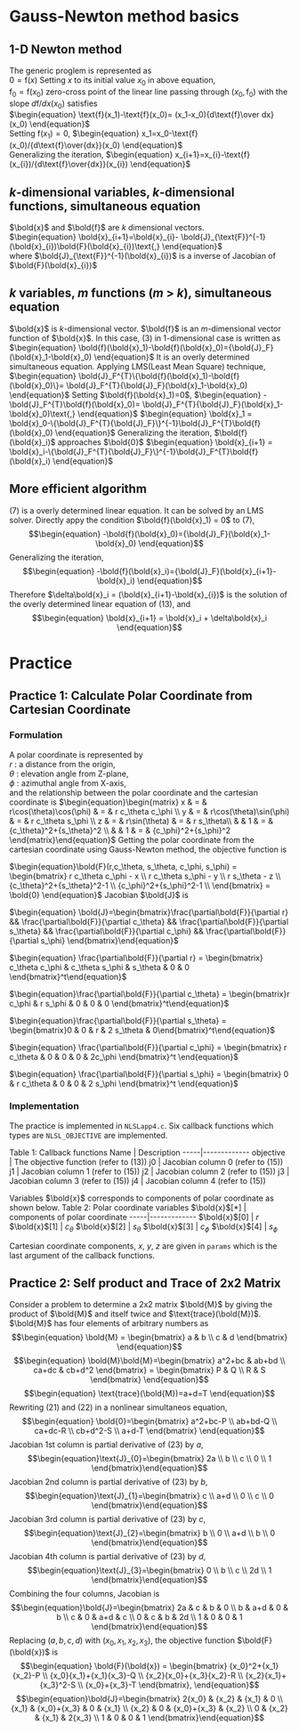 # Gauss-Newton method basics
## 1-D Newton method
The generic proglem is represented as  
$\begin{equation}
0=\text{f}(x)
\end{equation}$
Setting _x_ to its initial value _x_<sub>0</sub> in above equation,  
$\begin{equation}
\text{f}_0=\text{f}(x_0)
\end{equation}$
zero-cross point of the linear line passing through $(x_0,\text{f}_0)$ with the slope
${d\text{f}/dx}(x_0)$ satisfies  
$\begin{equation}
\text{f}(x_1)-\text{f}(x_0)=
(x_1-x_0){d\text{f}\over dx}(x_0)
\end{equation}$  
Setting $\text{f}(x_1)=0$,
$\begin{equation}
x_1=x_0-\text{f}(x_0)/{d\text{f}\over{dx}}(x_0)
\end{equation}$  
Generalizing the iteration,
$\begin{equation}
x_{i+1}=x_{i}-\text{f}(x_{i})/{d\text{f}\over{dx}}(x_{i})
\end{equation}$  

## _k_-dimensional variables, _k_-dimensional functions, simultaneous equation
$\bold{x}$ and $\bold{f}$ are _k_ dimensional vectors.  
$\begin{equation}
\bold{x}_{i+1}=\bold{x}_{i}-
\bold{J}_{\text{F}}^{-1}(\bold{x}_{i})\bold{F}(\bold{x}_{i})\text{,}
\end{equation}$  
where $\bold{J}_{\text{F}}^{-1}(\bold{x}_{i})$ is a inverse of Jacobian of $\bold{F}(\bold{x}_{i})$
## _k_ variables, _m_ functions (_m_ > _k_), simultaneous equation
$\bold{x}$ is _k_-dimensional vector. $\bold{f}$ is an _m_-dimensional vector function of $\bold{x}$.
In this case, (3) in 1-dimensional case is written as  
$\begin{equation}
\bold{f}(\bold{x}_1)-\bold{f}(\bold{x}_0)={\bold{J}_F}(\bold{x}_1-\bold{x}_0)
\end{equation}$
It is an overly determined simultaneous equation. Applying LMS(Least Mean Square) technique,  
$\begin{equation}
\bold{J}_F^{T}\{\bold{f}(\bold{x}_1)-\bold{f}(\bold{x}_0)\}=
\bold{J}_F^{T}{\bold{J}_F}(\bold{x}_1-\bold{x}_0)
\end{equation}$
Setting $\bold{f}(\bold{x}_1)=0$,
$\begin{equation}
-\bold{J}_F^{T}\bold{f}(\bold{x}_0)=
\bold{J}_F^{T}{\bold{J}_F}(\bold{x}_1-\bold{x}_0)\text{,}
\end{equation}$
$\begin{equation}
\bold{x}_1 = \bold{x}_0-\{\bold{J}_F^{T}{\bold{J}_F}\}^{-1}\bold{J}_F^{T}\bold{f}(\bold{x}_0)
\end{equation}$
Generalizing the iteration, $\bold{f}(\bold{x}_i)$ approaches $\bold{0}$
$\begin{equation}
\bold{x}_{i+1} = \bold{x}_i-\{\bold{J}_F^{T}{\bold{J}_F}\}^{-1}\bold{J}_F^{T}\bold{f}(\bold{x}_i)
\end{equation}$

## More efficient algorithm
(7) is a overly determined linear equation.
It can be solved by an LMS solver. Directly appy the condition $\bold{f}(\bold{x}_1) = 0$ to (7),
$$\begin{equation}
-\bold{f}(\bold{x}_0)={\bold{J}_F}(\bold{x}_1-\bold{x}_0)
\end{equation}$$
Generalizing the iteration,
$$\begin{equation}
-\bold{f}(\bold{x}_i)={\bold{J}_F}(\bold{x}_{i+1}-\bold{x}_i)
\end{equation}$$
Therefore $\delta\bold{x}_i = (\bold{x}_{i+1}-\bold{x}_{i})$ is the solution of the overly determined linear equation of (13), and
$$\begin{equation}
\bold{x}_{i+1} = \bold{x}_i + \delta\bold{x}_i
\end{equation}$$

# Practice
## Practice 1: Calculate Polar Coordinate from Cartesian Coordinate
### **Formulation**
A polar coordinate is represented by  
$r$ : a distance from the origin,  
$\theta$ : elevation angle from Z-plane,  
$\phi$ : azimuthal angle from X-axis,  
and the relationship between the polar coordinate and the cartesian coordinate is
$\begin{equation}\begin{matrix}
x & = & r\cos(\theta)\cos(\phi) & = & r c_\theta c_\phi \\
y & = & r\cos(\theta)\sin(\phi) & = & r c_\theta s_\phi \\
z & = & r\sin(\theta) & = & r s_\theta\\
& & 1 &  = & {c_\theta}^2+{s_\theta}^2 \\
& & 1 & = & {c_\phi}^2+{s_\phi}^2
\end{matrix}\end{equation}$
Getting the polar coordinate from the cartesian coordinate using Gauss-Newton method,
the objective function is

$\begin{equation}\bold{F}(r,c_\theta, s_\theta, c_\phi, s_\phi) = \begin{bmatrix}
r c_\theta c_\phi - x \\
r c_\theta s_\phi - y \\
r s_\theta - z \\
{c_\theta}^2+{s_\theta}^2-1 \\
{c_\phi}^2+{s_\phi}^2-1 \\
\end{bmatrix} = \bold{0}
\end{equation}$
Jacobian $\bold{J}$ is

$\begin{equation}
\bold{J}=\begin{bmatrix}\frac{\partial\bold{F}}{\partial r} && \frac{\partial\bold{F}}{\partial c_\theta} && \frac{\partial\bold{F}}{\partial s_\theta} && \frac{\partial\bold{F}}{\partial c_\phi} && \frac{\partial\bold{F}}{\partial s_\phi} \end{bmatrix}\end{equation}$

$\begin{equation}
\frac{\partial\bold{F}}{\partial r} = \begin{bmatrix}
c_\theta c_\phi &
c_\theta s_\phi &
s_\theta & 0 & 0
\end{bmatrix}^t\end{equation}$

$\begin{equation}\frac{\partial\bold{F}}{\partial c_\theta} = \begin{bmatrix}r c_\phi & r s_\phi & 0 & 0 & 0
\end{bmatrix}^t\end{equation}$

$\begin{equation}\frac{\partial\bold{F}}{\partial s_\theta} = \begin{bmatrix}0 & 0 & r & 2 s_\theta & 0\end{bmatrix}^t\end{equation}$

$\begin{equation}
\frac{\partial\bold{F}}{\partial c_\phi} = \begin{bmatrix}
r c_\theta & 0 & 0 & 0 & 2c_\phi
\end{bmatrix}^t
\end{equation}$

$\begin{equation}
\frac{\partial\bold{F}}{\partial s_\phi} = \begin{bmatrix}
0 & r c_\theta & 0 & 0 & 2 s_\phi
\end{bmatrix}^t
\end{equation}$

### **Implementation**
The practice is implemented in `NLSLapp4.c`. Six callback functions which types are `NLSL_OBJECTIVE` are implemented.

Table 1: Callback functions
Name | Description
-----|-------------
objective | The objective function (refer to (13))
j0 | Jacobian column 0 (refer to (15))
j1 | Jacobian column 1 (refer to (15))
j2 | Jacobian column 2 (refer to (15))
j3 | Jacobian column 3 (refer to (15))
j4 | Jacobian column 4 (refer to (15))
<br/>

Variables $\bold{x}$ corresponds to components of polar coordinate as shown below.
Table 2: Polar coordinate variables
$\bold{x}$[*] | components of polar coordinate
-----|-------------
$\bold{x}$[0] | $r$
$\bold{x}$[1] | $c_\theta$
$\bold{x}$[2] | $s_\theta$
$\bold{x}$[3] | $c_\phi$
$\bold{x}$[4] | $s_\phi$
<br/>

Cartesian coordinate components, $x$, $y$, $z$ are given in `params` which is the last argument of
the callback functions.

## Practice 2: Self product and Trace of 2x2 Matrix
Consider a problem to determine a 2x2 matrix $\bold{M}$ by giving the product of $\bold{M}$ and itself twice and $\text{trace}(\bold{M})$.
$\bold{M}$ has four elements of arbitrary numbers as
$$\begin{equation}
\bold{M} = \begin{bmatrix}
a & b \\ c & d
\end{bmatrix}
\end{equation}$$
$$\begin{equation}
\bold{M}\bold{M}=\begin{bmatrix}
a^2+bc & ab+bd \\ ca+dc & cb+d^2
\end{bmatrix} = \begin{bmatrix}
P & Q \\ R & S
\end{bmatrix}
\end{equation}$$
$$\begin{equation}
\text{trace}(\bold{M})=a+d=T
\end{equation}$$
Rewriting (21) and (22) in a nonlinear simultaneos equation,
$$\begin{equation}
\bold{0}=\begin{bmatrix}
a^2+bc-P \\ ab+bd-Q \\ ca+dc-R \\ cb+d^2-S \\ a+d-T
\end{bmatrix}
\end{equation}$$
Jacobian 1st column is partial derivative of (23) by $a$,
$$\begin{equation}\text{J}_{0}=\begin{bmatrix}
2a \\ b \\ c \\ 0 \\ 1
\end{bmatrix}\end{equation}$$
Jacobian 2nd column is partial derivative of (23) by $b$,
$$\begin{equation}\text{J}_{1}=\begin{bmatrix}
c \\ a+d \\ 0 \\ c \\ 0
\end{bmatrix}\end{equation}$$
Jacobian 3rd column is partial derivative of (23) by $c$,
$$\begin{equation}\text{J}_{2}=\begin{bmatrix}
b \\ 0 \\ a+d \\ b \\ 0
\end{bmatrix}\end{equation}$$
Jacobian 4th column is partial derivative of (23) by $d$,
$$\begin{equation}\text{J}_{3}=\begin{bmatrix}
0 \\ b \\ c \\ 2d \\ 1
\end{bmatrix}\end{equation}$$
Combining the four columns, Jacobian is
$$\begin{equation}\bold{J}=\begin{bmatrix}
2a & c & b & 0 \\ b & a+d & 0 & b \\ c & 0 & a+d & c \\ 0 & c & b & 2d \\ 1 & 0 & 0 & 1
\end{bmatrix}\end{equation}$$
Replacing $(a, b, c, d)$ with $(x_0, x_1, x_2, x_3)$, the objective function $\bold{F}(\bold{x})$ is
$$\begin{equation}
\bold{F}(\bold{x}) = \begin{bmatrix}
{x_0}^2+{x_1}{x_2}-P \\
{x_0}{x_1}+{x_1}{x_3}-Q \\
{x_2}{x_0}+{x_3}{x_2}-R \\
{x_2}{x_1}+{x_3}^2-S \\
{x_0}+{x_3}-T
\end{bmatrix},
\end{equation}$$
$$\begin{equation}\bold{J}=\begin{bmatrix}
2{x_0} & {x_2} & {x_1} & 0 \\
{x_1} & {x_0}+{x_3} & 0 & {x_1} \\
{x_2} & 0 & {x_0}+{x_3} & {x_2} \\
0 & {x_2} & {x_1} & 2{x_3} \\
1 & 0 & 0 & 1
\end{bmatrix}\end{equation}$$
